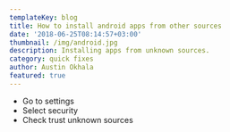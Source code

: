 ```yaml
---
templateKey: blog
title: How to install android apps from other sources
date: '2018-06-25T08:14:57+03:00'
thumbnail: /img/android.jpg
description: Installing apps from unknown sources.
category: quick fixes
author: Austin Okhala
featured: true
---
```

* Go to settings
* Select security
* Check trust unknown sources
